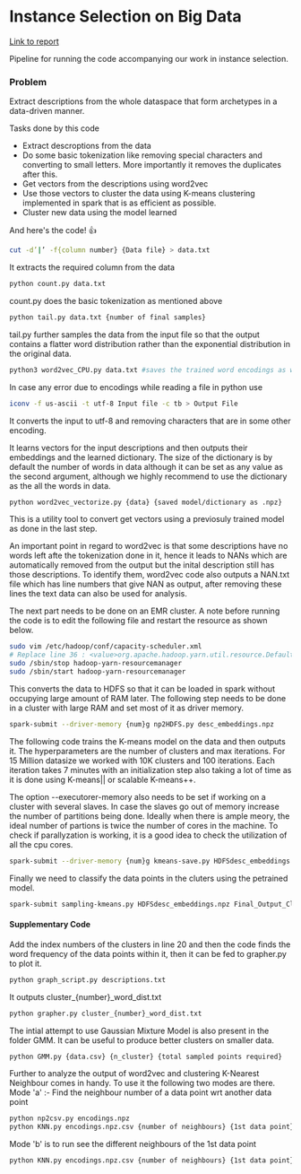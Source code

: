 # Instance Selection on Big Data

[Link to report](http://ec2-35-161-213-44.us-west-2.compute.amazonaws.com/EnvestnetYodlee/TDE/blob/samping_siddsax/report.pdf)

Pipeline for running the code accompanying our work in instance selection.

### Problem

Extract descriptions from the whole dataspace that form archetypes in a data-driven manner.

Tasks done by this code
 * Extract descroptions from the data
 * Do some basic tokenization like removing special characters and converting to small letters. More importantly it removes the duplicates after this.
 * Get vectors from the descriptions using word2vec
 * Use those vectors to cluster the data using K-means clustering implemented in spark that is as efficient as possible.
 * Cluster new data using the model learned


And here's the code! :+1:

```bash
cut -d’|’ -f{column number} {Data file} > data.txt
```
It extracts the required column from the data
```bash
python count.py data.txt
```
count.py does the basic tokenization as mentioned above
```bash
python tail.py data.txt {number of final samples}
```
tail.py further samples the data from the input file so that the output contains a flatter word distribution rather than the exponential distribution in the original data.

```bash
python3 word2vec_CPU.py data.txt #saves the trained word encodings as word2vec_dict.npy and outputs desc_embeddings.npz as embeddings
```

In case any error due to encodings while reading a file in python use 
```bash
iconv -f us-ascii -t utf-8 Input file -c tb > Output File
```
It converts the input to utf-8 and removing characters that are in some other encoding.


It learns vectors for the input descriptions and then outputs their embeddings and the learned dictionary. The size of the dictionary is by default the number of words in data although it can be set as any value as the second argument, although we highly recommend to use the dictionary as the all the words in data.

```bash
python word2vec_vectorize.py {data} {saved model/dictionary as .npz}
```
This is a utility tool to convert get vectors using a previosuly trained model as done in the last step.

An important point in regard to word2vec is that some descriptions have no words left afte the tokenization done in it, hence it leads to NANs which are automatically removed from the output but the inital description still has those descriptions. To identify them, word2vec code also outputs a NAN.txt file which has line numbers that give NAN as output, after removing these lines the text data can also be used for analysis.


The next part needs to be done on an EMR cluster. A note before running the code is to edit the following file and restart the resource as shown below.

```bash
sudo vim /etc/hadoop/conf/capacity-scheduler.xml
# Replace line 36 : <value>org.apache.hadoop.yarn.util.resource.DefaultResourceCalculator</value> with <value>org.apache.hadoop.yarn.util.resource.DominantResourceCalculator</value>
sudo /sbin/stop hadoop-yarn-resourcemanager
sudo /sbin/start hadoop-yarn-resourcemanager
```

This converts the data to HDFS so that it can be loaded in spark without occupying large amount of RAM later. The following step needs to be done in a cluster with large RAM and set most of it as driver memory.  
```bash
spark-submit --driver-memory {num}g np2HDFS.py desc_embeddings.npz
```

The following code trains the K-means model on the data and then outputs it. The hyperparameters are the number of clusters and max iterations. For 15 Million datasize we worked with 10K clusters and 100 iterations. Each iteration takes 7 minutes with an initialization step also taking a lot of time as it is done using K-means|| or scalable K-means++.

The option --executorer-memory also needs to be set if working on a cluster with several slaves. In case the slaves go out of memory increase the number of partitions being done. Ideally when there is ample meory, the ideal number of partions is twice the number of cores in the machine. To check if parallyzation is working, it is a good idea to check the utilization of all the cpu cores.

```bash
spark-submit --driver-memory {num}g kmeans-save.py HDFSdesc_embeddings.npz {Number of clusters} { Max no of iterations} 
```

Finally we need to classify the data points in the cluters using the petrained model.
```bash
spark-submit sampling-kmeans.py HDFSdesc_embeddings.npz Final_Output_Clusters/
```

#### Supplementary Code

Add the index numbers of the clusters in line 20 and then the code finds the word frequency of the data points within it, then it can be fed to grapher.py to plot it.
```bash
python graph_script.py descriptions.txt 
```
It outputs cluster_{number}_word_dist.txt

```bash
python grapher.py cluster_{number}_word_dist.txt
```

The intial attempt to use Gaussian Mixture Model is also present in the folder GMM. It can be useful to produce better clusters on smaller data.
```bash
python GMM.py {data.csv} {n_cluster} {total sampled points required}	
```

Further to analyze the output of word2vec and clustering K-Nearest Neighbour comes in handy. 
To use it the following two modes are there.
Mode 'a' :- Find the neighbour number of a data point wrt another data point
```bash
python np2csv.py encodings.npz
python KNN.py encodings.npz.csv {number of neighbours} {1st data point} 'a' {2nd Data Point}
```

Mode 'b' is to run see the different neighbours of the 1st data point 
```bash
python KNN.py encodings.npz.csv {number of neighbours} {1st data point} 'b' {Descriptions_file.txt}
```
